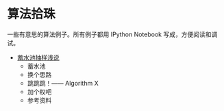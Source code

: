 # 算法拾珠

一些有意思的算法例子。所有例子都用 IPython Notebook 写成，方便阅读和调试。

+ [蓄水池抽样浅说](http://nbviewer.ipython.org/github/jameslao/Algorithmic-Pearls/blob/master/ReservoirSampling.ipynb)
  + 蓄水池
  + 换个思路
  + 跳跳跳！—— Algorithm X
  + 加个权吧
  + 参考资料

